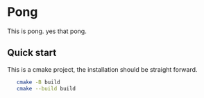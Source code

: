 # Pong

This is pong.
yes that pong.

## Quick start
This is a cmake project, the installation should be straight forward.

```bash
   cmake -B build
   cmake --build build
```